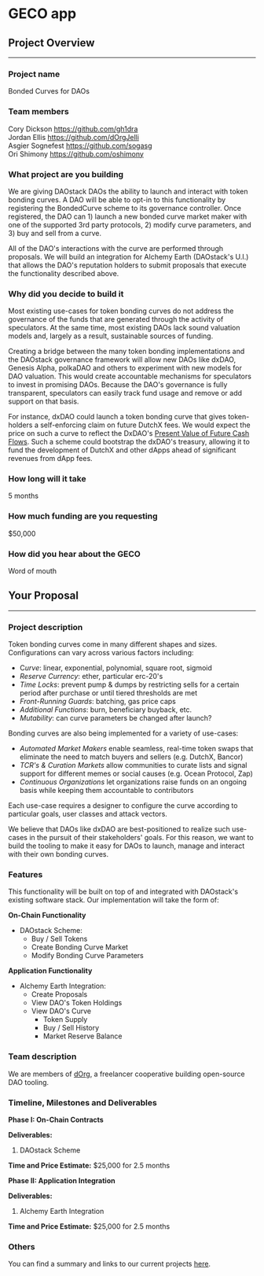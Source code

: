 # GECO app

## **Project Overview**

---

### **Project name**

Bonded Curves for DAOs

### **Team members**
Cory Dickson <https://github.com/gh1dra>  
Jordan Ellis <https://github.com/dOrgJelli>  
Asgier Sognefest <https://github.com/sogasg>  
Ori Shimony <https://github.com/oshimony>  

### **What project are you building**

We are giving DAOstack DAOs the ability to launch and interact with token bonding curves. A DAO will be able to opt-in to this functionality by registering the BondedCurve scheme to its governance controller. Once registered, the DAO can 1) launch a new bonded curve market maker with one of the supported 3rd party protocols, 2) modify curve parameters, and 3) buy and sell from a curve.

All of the DAO's interactions with the curve are performed through proposals. We will build an integration for Alchemy Earth (DAOstack's U.I.) that allows the DAO's reputation holders to submit proposals that execute the functionality described above.

### **Why did you decide to build it**

Most existing use-cases for token bonding curves do not address the governance of the funds that are generated through the activity of speculators. At the same time, most existing DAOs lack sound valuation models and, largely as a result, sustainable sources of funding.

Creating a bridge between the many token bonding implementations and the DAOstack governance framework will allow new DAOs like dxDAO, Genesis Alpha, polkaDAO and others to experiment with new models for DAO valuation. This would create accountable mechanisms for speculators to invest in promising DAOs. Because the DAO's governance is fully transparent, speculators can easily track fund usage and remove or add support on that basis.

For instance, dxDAO could launch a token bonding curve that gives token-holders a self-enforcing claim on future DutchX fees. We would expect the price on such a curve to reflect the DxDAO's [Present Value of Future Cash Flows](https://www.investopedia.com/articles/fundamental-analysis/11/present-value-free-cash-flow.asp). Such a scheme could bootstrap the dxDAO's treasury, allowing it to fund the development of DutchX and other dApps ahead of significant revenues from dApp fees.

### **How long will it take**

5 months

### **How much funding are you requesting**

$50,000

### **How did you hear about the GECO**

Word of mouth

## **Your Proposal**

---

### **Project description**

Token bonding curves come in many different shapes and sizes. Configurations can vary across various factors including:

- C*urve*: linear, exponential, polynomial, square root, sigmoid
- *Reserve Currency*: ether, particular erc-20's
- *Time Locks*: prevent pump & dumps by restricting sells for a certain period after purchase or until tiered thresholds are met
- *Front-Running Guards*: batching, gas price caps
- *Additional Functions*: burn, beneficiary buyback, etc.
- *Mutability*: can curve parameters be changed after launch?

Bonding curves are also being implemented for a variety of use-cases:

- *Automated Market Makers* enable seamless, real-time token swaps that eliminate the need to match buyers and sellers (e.g. DutchX, Bancor)
- *TCR's & Curation Markets* allow communities to curate lists and signal support for different memes or social causes (e.g. Ocean Protocol, Zap)
- *Continuous Organizations* let organizations raise funds on an ongoing basis while keeping them accountable to contributors

Each use-case requires a designer to configure the curve according to particular goals, user classes and attack vectors.

We believe that DAOs like dxDAO are best-positioned to realize such use-cases in the pursuit of their stakeholders' goals. For this reason, we want to build the tooling to make it easy for DAOs to launch, manage and interact with their own bonding curves.

### **Features**

This functionality will be built on top of and integrated with DAOstack's existing software stack. Our implementation will take the form of:

**On-Chain Functionality**

- DAOstack Scheme:
    - Buy / Sell Tokens
    - Create Bonding Curve Market
    - Modify Bonding Curve Parameters

**Application Functionality**

- Alchemy Earth Integration:
    - Create Proposals
    - View DAO's Token Holdings
    - View DAO's Curve
        - Token Supply
        - Buy / Sell History
        - Market Reserve Balance

### **Team description**

We are members of [dOrg](https://github.com/dOrgTech), a freelancer cooperative building open-source DAO tooling.

### **Timeline, Milestones and Deliverables**

**Phase I: On-Chain Contracts**

**Deliverables:**

1. DAOstack Scheme

**Time and Price Estimate:** $25,000 for 2.5 months

**Phase II: Application Integration**

**Deliverables:**

1. Alchemy Earth Integration

**Time and Price Estimate:** $25,000 for 2.5 months

### **Others**

You can find a summary and links to our current projects [here](https://github.com/dOrgTech/vision/blob/master/README.md).